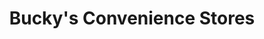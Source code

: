 ---
title: "Bucky's Convenience Stores"
url: /omaha/buckys-convenience-stores/
shop: Lebensmittel
---